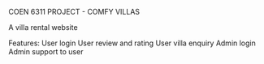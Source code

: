 COEN 6311 PROJECT - COMFY VILLAS

A villa rental website

Features:
User login
User review and rating
User villa enquiry
Admin login
Admin support to user
